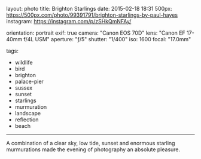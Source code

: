 layout: photo
title: Brighton Starlings
date: 2015-02-18 18:31
500px: https://500px.com/photo/99391791/brighton-starlings-by-paul-hayes
instagram: https://instagram.com/p/zSHkQmNFAy/

orientation: portrait
exif: true
camera: "Canon EOS 70D"
lens: "Canon EF 17-40mm f/4L USM"
aperture: "ƒ/5"
shutter: "1/400"
iso: 1600
focal: "17.0mm"

tags:
  - wildlife
  - bird
  - brighton
  - palace-pier
  - sussex
  - sunset
  - starlings
  - murmuration
  - landscape
  - reflection
  - beach
---

A combination of a clear sky, low tide, sunset and enormous starling murmurations made the evening of photography an absolute pleasure.
